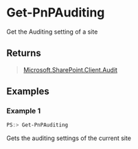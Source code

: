 # Get-PnPAuditing
Get the Auditing setting of a site
## Returns
>[Microsoft.SharePoint.Client.Audit](https://msdn.microsoft.com/en-us/library/microsoft.sharepoint.client.audit.aspx)

## Examples

### Example 1
```powershell
PS:> Get-PnPAuditing
```
Gets the auditing settings of the current site
